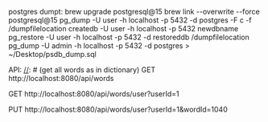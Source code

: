 postgres dumpt:
brew upgrade postgresql@15
brew link --overwrite --force postgresql@15
pg_dump -U user -h localhost -p 5432 -d postgres -F c -f /dumpfilelocation
createdb -U user -h localhost -p 5432 newdbname
pg_restore -U user -h localhost -p 5432 -d restoreddb /dumpfilelocation
pg_dump -U admin -h localhost -p 5432 -d postgres > ~/Desktop/psdb_dump.sql

API:
[//]: # (get all words as in dictionary)
GET http://localhost:8080/api/words

[//]: # (get all words by a user)
GET http://localhost:8080/api/words/user?userId=1

[//]: # (add a word to a user)
PUT http://localhost:8080/api/words/user?userId=1&wordId=1040
